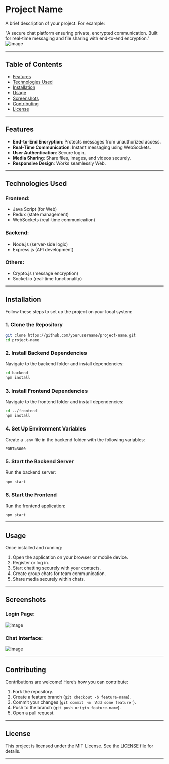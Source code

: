 # Project Name

A brief description of your project. For example:

"A secure chat platform ensuring private, encrypted communication. Built for real-time messaging and file sharing with end-to-end encryption."
![image](https://github.com/user-attachments/assets/656b827e-49ad-4b24-940d-970e1cfa67b8)


---

## Table of Contents
- [Features](#features)
- [Technologies Used](#technologies-used)
- [Installation](#installation)
- [Usage](#usage)
- [Screenshots](#screenshots)
- [Contributing](#contributing)
- [License](#license)

---

## Features

- **End-to-End Encryption**: Protects messages from unauthorized access.
- **Real-Time Communication**: Instant messaging using WebSockets.
- **User Authentication**: Secure login.
- **Media Sharing**: Share files, images, and videos securely.
- **Responsive Design**: Works seamlessly Web.

---

## Technologies Used

### Frontend:
- Java Script (for Web)
- Redux (state management)
- WebSockets (real-time communication)

### Backend:
- Node.js (server-side logic)
- Express.js (API development)

### Others:
- Crypto.js (message encryption)
- Socket.io (real-time functionality)

---

## Installation

Follow these steps to set up the project on your local system:

### 1. Clone the Repository
```bash
git clone https://github.com/yourusername/project-name.git
cd project-name
```

### 2. Install Backend Dependencies
Navigate to the backend folder and install dependencies:
```bash
cd backend
npm install
```

### 3. Install Frontend Dependencies
Navigate to the frontend folder and install dependencies:
```bash
cd ../frontend
npm install
```

### 4. Set Up Environment Variables
Create a `.env` file in the backend folder with the following variables:
```env
PORT=3000
```

### 5. Start the Backend Server
Run the backend server:
```bash
npm start
```

### 6. Start the Frontend
Run the frontend application:
```bash
npm start
```

---

## Usage

Once installed and running:
1. Open the application on your browser or mobile device.
2. Register or log in.
3. Start chatting securely with your contacts.
4. Create group chats for team communication.
5. Share media securely within chats.

---

## Screenshots

### Login Page:
![image](https://github.com/user-attachments/assets/4dc2dca4-c485-4bc1-a6d0-cb4211c26200)

### Chat Interface:
![image](https://github.com/user-attachments/assets/7ca2a7b5-93c4-48d3-b5ee-94bf0d937227)

---

## Contributing

Contributions are welcome! Here’s how you can contribute:

1. Fork the repository.
2. Create a feature branch (`git checkout -b feature-name`).
3. Commit your changes (`git commit -m 'Add some feature'`).
4. Push to the branch (`git push origin feature-name`).
5. Open a pull request.

---

## License

This project is licensed under the MIT License. See the [LICENSE](LICENSE) file for details.

---

